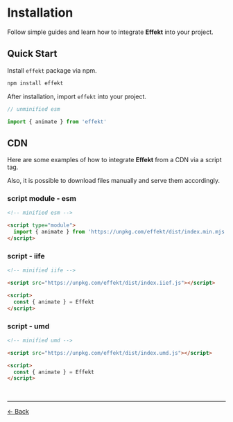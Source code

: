 # Installation

Follow simple guides and learn how to integrate **Effekt** into your project.

## Quick Start

Install `effekt` package via npm.

```sh
npm install effekt
```

After installation, import `effekt` into your project.

```ts
// unminified esm

import { animate } from 'effekt'
```

## CDN

Here are some examples of how to integrate **Effekt** from a CDN via a script tag.

Also, it is possible to download files manually and serve them accordingly.

### script module - esm

```html
<!-- minified esm -->

<script type="module">
  import { animate } from 'https://unpkg.com/effekt/dist/index.min.mjs'
</script>
```

### script - iife

```html
<!-- minified iife -->

<script src="https://unpkg.com/effekt/dist/index.iief.js"></script>

<script>
  const { animate } = Effekt
</script>
```

### script - umd

```html
<!-- minified umd -->

<script src="https://unpkg.com/effekt/dist/index.umd.js"></script>

<script>
  const { animate } = Effekt
</script>
```

<br>

---

[← Back](./README.md)
